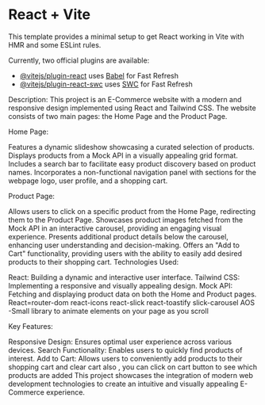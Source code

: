 # React + Vite

This template provides a minimal setup to get React working in Vite with HMR and some ESLint rules.

Currently, two official plugins are available:

- [@vitejs/plugin-react](https://github.com/vitejs/vite-plugin-react/blob/main/packages/plugin-react/README.md) uses [Babel](https://babeljs.io/) for Fast Refresh
- [@vitejs/plugin-react-swc](https://github.com/vitejs/vite-plugin-react-swc) uses [SWC](https://swc.rs/) for Fast Refresh


Description:
This project is an E-Commerce website with a modern and responsive design implemented using React and Tailwind CSS. The website consists of two main pages: the Home Page and the Product Page.

Home Page:

Features a dynamic slideshow showcasing a curated selection of products.
Displays products from a Mock API in a visually appealing grid format.
Includes a search bar to facilitate easy product discovery based on product names.
Incorporates a non-functional navigation panel with sections for the webpage logo, user profile, and a shopping cart.

Product Page:

Allows users to click on a specific product from the Home Page, redirecting them to the Product Page.
Showcases product images fetched from the Mock API in an interactive carousel, providing an engaging visual experience.
Presents additional product details below the carousel, enhancing user understanding and decision-making.
Offers an "Add to Cart" functionality, providing users with the ability to easily add desired products to their shopping cart.
Technologies Used:

React: Building a dynamic and interactive user interface.
Tailwind CSS: Implementing a responsive and visually appealing design.
Mock API: Fetching and displaying product data on both the Home and Product pages.
React=router-dom
react-icons
react-slick
react-toastify
slick-carousel
AOS -Small library to animate elements on your page as you scroll

Key Features:

Responsive Design: Ensures optimal user experience across various devices.
Search Functionality: Enables users to quickly find products of interest.
Add to Cart: Allows users to conveniently add products to their shopping cart and clear cart also , you can click on cart button to see which products are added 
This project showcases the integration of modern web development technologies to create an intuitive and visually appealing E-Commerce experience.


